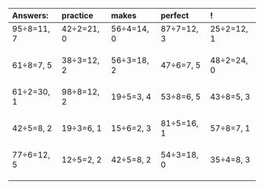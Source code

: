 | Answers: | practice | makes | perfect | ! |
| :--- | :--- | :--- | :--- | :--- |
| 95÷8=11, 7 | 42÷2=21, 0 | 56÷4=14, 0 | 87÷7=12, 3 | 25÷2=12, 1 | 
|   |   |   |   |   | 
|   |   |   |   |   | 
|   |   |   |   |   | 
| 61÷8=7, 5 | 38÷3=12, 2 | 56÷3=18, 2 | 47÷6=7, 5 | 48÷2=24, 0 | 
|   |   |   |   |   | 
|   |   |   |   |   | 
|   |   |   |   |   | 
| 61÷2=30, 1 | 98÷8=12, 2 | 19÷5=3, 4 | 53÷8=6, 5 | 43÷8=5, 3 | 
|   |   |   |   |   | 
|   |   |   |   |   | 
|   |   |   |   |   | 
| 42÷5=8, 2 | 19÷3=6, 1 | 15÷6=2, 3 | 81÷5=16, 1 | 57÷8=7, 1 | 
|   |   |   |   |   | 
|   |   |   |   |   | 
|   |   |   |   |   | 
| 77÷6=12, 5 | 12÷5=2, 2 | 42÷5=8, 2 | 54÷3=18, 0 | 35÷4=8, 3 | 
|   |   |   |   |   | 
|   |   |   |   |   | 
|   |   |   |   |   | 
